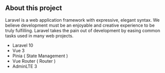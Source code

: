 ## About this project

Laravel is a web application framework with expressive, elegant syntax. We believe development must be an enjoyable and creative experience to be truly fulfilling. Laravel takes the pain out of development by easing common tasks used in many web projects.


- Laravel 10
- Vue 3
- Pinia ( State Management )
- Vue Router ( Router )
- AdminLTE 3

